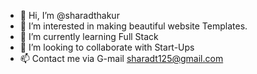 - 👋 Hi, I’m @sharadthakur
- 👀 I’m interested in making beautiful website Templates.
- 🌱 I’m currently learning Full Stack
- 💞️ I’m looking to collaborate with Start-Ups
- 📫 Contact me via G-mail sharadt125@gmail.com

<!---
sharadthakur/sharadthakur is a ✨ special ✨ repository because its `README.md` (this file) appears on your GitHub profile.
You can click the Preview link to take a look at your changes.
--->
